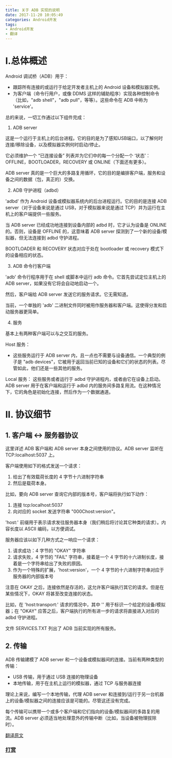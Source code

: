 ```yaml
---
title: 关于 ADB 实现的说明
date: 2017-11-20 10:05:49
categories: Android开发
tags:
- Android开发
- 翻译
---
```


# I.总体概述

Android 调试桥（ADB）用于：

 - 跟踪所有连接的或运行于给定开发者主机上的 Android 设备和模拟器实例。
 - 为客户端（命令行用户，或像 DDMS 这样的辅助程序）实现各种控制命令（比如，"adb shell"，"adb pull"，等等）。这些命令在 ADB 中称为 'service'。
<!--more-->
总的来说，一切工作通过以下组件完成：

1. ADB server

这是一个运行于主机上的后台进程。它的目的是为了感知USB端口，以了解何时连接/移除设备，以及模拟器实例何时启动/停止。

它必须维护一个 “已连接设备” 列表并为它们中的每一个分配一个 ‘状态’：OFFLINE，BOOTLOADER，RECOVERY 或 ONLINE（下面还有更多）。

ADB server 真的是一个巨大的多路复用循环，它的目的是编排客户端，服务和设备之间的数据（包，真正的）交换。

2. ADB 守护进程（adbd）

'adbd' 作为 Android 设备或模拟器系统内的后台进程运行。它的目的是连接 ADB server（对于设备来说是通过 USB，对于模拟器来说是通过 TCP）并为运行在主机上的客户端提供一些服务。

当 ADB server 已经成功地连接到设备内部的 adbd 时，它才认为设备是 ONLINE 的。否则，设备是 OFFLINE 的，这意味着 ADB server 探测到了一个新的设备/模拟器，但无法连接到 adbd 守护进程。

BOOTLOADER 和 RECOVERY 状态对应于处在 bootloader 或 recovery 模式下的设备相应的状态。

3. ADB 命令行客户端

'adb' 命令行程序用于在 shell 或脚本中运行 adb 命令。它首先尝试定位主机上的 ADB server，如果没有它将会自动地启动一个。

然后，客户端给 ADB server 发送它的服务请求。它无需知道。

当前，一个单独的 'adb' 二进制文件同时被用作服务器和客户端。这使得分发和启动服务器更简单。

4. 服务

基本上有两种客户端可以与之交互的服务。

Host 服务：
 - 这些服务运行于 ADB server 内，且一点也不需要与设备通信。一个典型的例子是 "adb devices"，它被用于返回当前已知的设备和它们的状态的列表。尽管如此，他们还是一些其他的服务。

Local 服务：
这些服务或者运行于 adbd 守护进程内，或者由它在设备上启动。ADB server 用于在客户端和运行于 adbd 内的服务间多路复用流。在这种情况下，它的角色是初始化连接，然后作为一个数据通道。

# II. 协议细节

## 1. 客户端 <-> 服务器协议

这里详述 ADB 客户端和 ADB server 本身之间使用的协议。ADB server 监听在 TCP:localhost:5037 上。

客户端使用如下的格式发送一个请求：

 1. 给出了有效载荷长度的 4 字节十六进制字符串
 2. 然后是载荷本身。

比如，要向 ADB server 查询它内部的版本号，客户端将执行如下动作：

 1. 连接 tcp:localhost:5037
 2. 向对应的 socket 发送字符串 "000Chost:version"。

'host:' 前缀用于表示请求发往服务器本身（我们稍后将讨论其它种类的请求）。内容长度以 ASCII 编码，以方便调试。

服务器应该以如下几种方式之一响应一个请求：
 1. 请求成功：4 字节的 "OKAY" 字符串
 2. 请求失败，4 字节的 "FAIL" 字符串，接着是一个 4 字节的十六进制长度，接着是一个字符串给出了失败的原因。
 3. 作为一个特殊的扩展，'host:version'，一个 4 字节的十六进制字符串对应于服务器的内部版本号

注意在 OKAY 之后，连接依然是存活的，这允许客户端执行其它的请求。但是在某些情况下，OKAY 将甚至改变连接的状态。

比如，在 'host:transport:<serialnumber>' 请求的情况中，其中 '<serialnumber>' 用于标识一个给定的设备/模拟器；在 "OKAY" 应答之后，客户端执行的所有进一步的请求将直接进入对应的 adbd 守护进程。

文件 SERVICES.TXT 列出了 ADB 当前实现的所有服务。

## 2. 传输

ADB 传输建模了 ADB server 和一个设备或模拟器间的连接。当前有两种类型的传输：

 - USB 传输，用于通过 USB 连接的物理设备
 - 本地传输，用于在主机上运行的模拟器，通过 TCP 与服务器连接

理论上来说，编写一个本地传输，代理 ADB server 和连接到/运行于另一台机器上的设备/模拟器之间的连接应该是可能的。尽管这还没有完成。

每个传输可以携带一个或多个客户端和它们指向的设备/模拟器间的多路复的用流。ADB server 必须适当地处理意外的传输中断（比如，当设备被物理拔除时）。

[翻译原文](http://androidxref.com/8.0.0_r4/xref/system/core/adb/OVERVIEW.TXT)

### [打赏](https://www.wolfcstech.com/about/donate.html)
